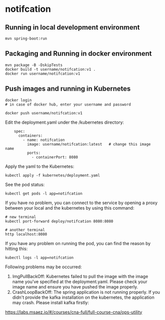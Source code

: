 # notifcation

## Running in local development environment

```
mvn spring-boot:run
```

## Packaging and Running in docker environment

```
mvn package -B -DskipTests
docker build -t username/notifcation:v1 .
docker run username/notifcation:v1
```

## Push images and running in Kubernetes

```
docker login 
# in case of docker hub, enter your username and password

docker push username/notifcation:v1
```

Edit the deployment.yaml under the /kubernetes directory:
```
    spec:
      containers:
        - name: notifcation
          image: username/notifcation:latest   # change this image name
          ports:
            - containerPort: 8080

```

Apply the yaml to the Kubernetes:
```
kubectl apply -f kubernetes/deployment.yaml
```

See the pod status:
```
kubectl get pods -l app=notifcation
```

If you have no problem, you can connect to the service by opening a proxy between your local and the kubernetes by using this command:
```
# new terminal
kubectl port-forward deploy/notifcation 8080:8080

# another terminal
http localhost:8080
```

If you have any problem on running the pod, you can find the reason by hitting this:
```
kubectl logs -l app=notifcation
```

Following problems may be occurred:

1. ImgPullBackOff:  Kubernetes failed to pull the image with the image name you've specified at the deployment.yaml. Please check your image name and ensure you have pushed the image properly.
1. CrashLoopBackOff: The spring application is not running properly. If you didn't provide the kafka installation on the kubernetes, the application may crash. Please install kafka firstly:

https://labs.msaez.io/#/courses/cna-full/full-course-cna/ops-utility

